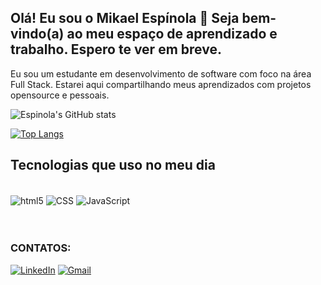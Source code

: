 ## Olá! Eu sou o Mikael Espínola 👋 Seja bem-vindo(a) ao meu espaço de aprendizado e trabalho. Espero te ver em breve. 

Eu sou um estudante em desenvolvimento de software com foco na área Full Stack. Estarei aqui compartilhando meus aprendizados com projetos opensource e pessoais.
<div>

![Espinola's GitHub stats](https://github-readme-stats.vercel.app/api?username=mikael-espinola&show_icons=true&theme=radical)

[![Top Langs](https://github-readme-stats.vercel.app/api/top-langs/?username=mikael-espinola&layout=compact)](https://github.com/anuraghazra/github-readme-stats)
</div>

## Tecnologias que uso no meu dia

<div style="display: inline_block"><br/>
    <img align="center" alt="html5" src="https://img.shields.io/badge/HTML5-E34F26?style=for-the-badge&logo=html5&logoColor=white" />
    <img align="center" alt="CSS" src="https://img.shields.io/badge/CSS3-1572B6?style=for-the-badge&logo=css3&logoColor=white" />
    <img align="center" alt="JavaScript" src="https://img.shields.io/badge/JavaScript-F7DF1E?style=for-the-badge&logo=javascript&logoColor=black" />
<!--     <img align="center" alt="Node.js" src="https://img.shields.io/badge/Node.js-43853D?style=for-the-badge&logo=node.js&logoColor=white" />    -->
</div><br/><br/>

### CONTATOS:
[![LinkedIn](https://img.shields.io/badge/LinkedIn-0077B5?style=for-the-badge&logo=linkedin&logoColor=white)](https://www.linkedin.com/in/mikaelespinola/)
[![Gmail](https://img.shields.io/badge/Gmail-D14836?style=for-the-badge&logo=gmail&logoColor=white)](mailto:mikaelespinolaa@gmail.com)
